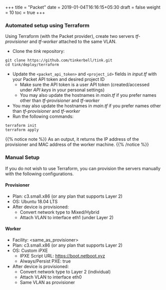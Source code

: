 +++
title = "Packet"
date = 2019-01-04T16:16:15+05:30
draft = false
weight = 10
toc = true
+++

### Automated setup using Terraform

Using Terraform (with the Packet provider), create two servers _tf-provisioner_ and _tf-worker_ attached to the same VLAN.

- Clone the _tink_ repository:

```
git clone https://github.com/tinkerbell/tink.git
cd tink/deploy/terraform
```

- Update the `<packet_api_token>` and `<project_id>` fields in _input.tf_ with your Packet API token and desired project ID
  - Make sure the API token is a user API token (created/accessed under _API keys_ in your personal settings)
  - You may also update the hostnames in _main.tf_ if you prefer names other than _tf-provisioner_ and _tf-worker_
- You may also update the hostnames in _main.tf_ if you prefer names other than _tf-provisioner_ and _tf-worker_
- Run the following commands:

```
terraform init
terraform apply
```

{{% notice note %}}
As an output, it returns the IP address of the provisioner and MAC address of the worker machine.
{{% /notice %}}

### Manual Setup

If you do not wish to use Terraform, you can provision the servers manually with the following configurations.

#### Provisioner

- Plan: c3.small.x86 (or any plan that supports Layer 2)
- OS: Ubuntu 18.04 LTS
- After device is provisioned:
  - Convert network type to Mixed/Hybrid
  - Attach VLAN to interface eth1 (under Layer 2)

#### Worker

- Facility: <same_as_provisioner>
- Plan: c3.small.x86 (or any plan that supports Layer 2)
- OS: Custom iPXE
  - IPXE Script URL: https://boot.netboot.xyz
  - Always/Persist PXE: true
- After device is provisioned:
  - Convert network type to Layer 2 (individual)
  - Attach VLAN to interface eth0
  - Same VLAN as provisioner

